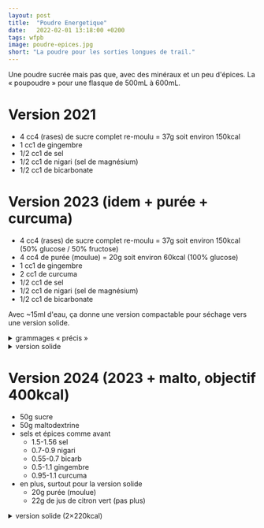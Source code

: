 ```yaml
---
layout: post
title:  "Poudre Energetique"
date:   2022-02-01 13:18:00 +0200
tags: wfpb
image: poudre-epices.jpg
short: "La poudre pour les sorties longues de trail."
---
```


Une poudre sucrée mais pas que, avec des minéraux et un peu d'épices.
La « poupoudre » pour une flasque de 500mL à 600mL.

# Version 2021

- 4 cc4 (rases) de sucre complet re-moulu = 37g soit environ 150kcal
- 1 cc1 de gingembre
- 1/2 cc1 de sel
- 1/2 cc1 de nigari (sel de magnésium)
- 1/2 cc1 de bicarbonate

# Version 2023 (idem + purée + curcuma)

- 4 cc4 (rases) de sucre complet re-moulu = 37g soit environ 150kcal  (50% glucose / 50% fructose)
- 4 cc4 de purée (moulue) = 20g soit environ 60kcal (100% glucose)
- 1 cc1 de gingembre
- 2 cc1 de curcuma
- 1/2 cc1 de sel
- 1/2 cc1 de nigari (sel de magnésium)
- 1/2 cc1 de bicarbonate

Avec ~15ml d'eau, ça donne une version compactable pour séchage vers une version solide.

<details>
    <summary>grammages « précis »</summary>
    <ul>
    <li>sucre complet: 35 à 37g</li>
    <li>sel: 1.0 à 1.3 g</li>
    <li>bicarbonate: 0.8 à 1.0g</li>
    <li>nigari: 0.8 à 1.0 à 1.1g</li>
    <li>gingembre: 0.8 à 1.0 à 1.0g</li>
    <li>curcuma: 1.8 à 2.0g</li>
    <li>eau (pour la version solide): exactement 10g</li>
    <li>purée: 20 à 21g (1/6 de sachet de 125g de Saint Éloi purée nature 1kg)</li>
    </ul>
</details>

<details>
    <summary>version solide</summary>
    <ul>
    <li>mettre sucre/sel/bicarbonate/nigari/épices</li>
    <li>mettre exactement 10g d'eau (8g c'est pas assez 12g c'est trop)</li>
    <li>mélanger pour avoir une pate assez liquide</li>
    <li>ajouter la purée et l'intégrer au tout avec une fourchette</li>
    <li>pousser tout ça dans le moule, avec une baguette à l'envers, le moule étant un tube de dentifrice avec un bouchons au bout, bouchon de bouteille dont le goulot sert d'entonnoir</li>
    <li>bien tasser, en plusieurs fois a priori</li>
    <li>démouler en enlevant le bouchon et en poussant de l'autre coté avec une pièce de 1€ et en s'aidant d'un manche de couteau</li>
    <li>si c'est la bonne hydratation et bien tassé, ça fait un cylindre relativement solide, s'il est mou/s'affaisse, trop d'eau, s'il s'effrite/se casse, pas assez d'eau (ou pas assez tassé)</li>
    </ul>
</details>


# Version 2024 (2023 + malto, objectif 400kcal)

- 50g sucre
- 50g maltodextrine
- sels et épices comme avant
    - 1.5-1.56 sel
    - 0.7-0.9 nigari
    - 0.55-0.7 bicarb
    - 0.5-1.1 gingembre
    - 0.95-1.1 curcuma
- en plus, surtout pour la version solide
    - 20g purée (moulue)
    - 22g de jus de citron vert (pas plus)

<details>
    <summary>version solide (2×220kcal)</summary>
    <ul>
    <li>mettre sel/bicarbonate/nigari/épices</li>
    <li>mettre 21g à 22g de citron vert</li>
    <li>mélanger avec le sucre pour avoir une pate assez liquide</li>
    <li>ajouter la purée et la malto et l'intégrer au tout avec une fourchette</li>
    <li>former à la main, le plus simple étant de faire 2 cylindres par dose</li>
    <li>si c'est la bonne hydratation et bien tassé, ça fait un cylindre relativement solide, s'il est mou/s'affaisse, trop d'eau, s'il s'effrite/se casse, pas assez d'eau (ou pas assez tassé)</li>
    </ul>
</details>

